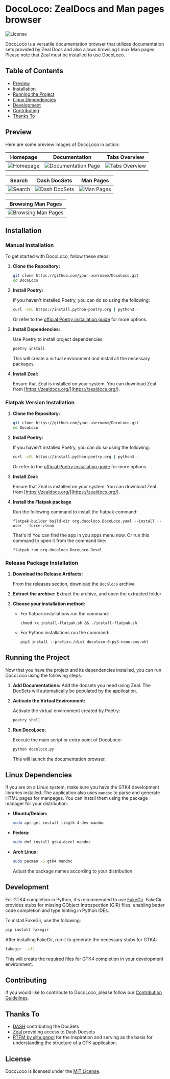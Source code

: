 # DocoLoco: ZealDocs and Man pages browser

![License](https://img.shields.io/badge/License-MIT-blue.svg)

DocoLoco is a versatile documentation browser that utilizes documentation sets provided by Zeal Docs and also allows browsing Linux Man pages. Please note that Zeal must be installed to use DocoLoco.

## Table of Contents

- [Preview](#preview)
- [Installation](#installation)
- [Running the Project](#running-the-project)
- [Linux Dependencies](#linux-dependencies)
- [Development](#development)
- [Contributing](#contributing)
- [Thanks To](#thanks-to)

## Preview

Here are some preview images of DocoLoco in action:

| Homepage                              | Documentation                                        | Tabs Overview                                   |
| ------------------------------------- | ---------------------------------------------------- | ----------------------------------------------- |
| ![Homepage](screenshots/homepage.png) | ![Documentation Page](screenshots/documentation.png) | ![Tabs Overview](screenshots/tabs-overview.png) |

| Search                            | Dash DocSets                               | Man Pages                               |
| --------------------------------- | ------------------------------------------ | --------------------------------------- |
| ![Search](screenshots/search.png) | ![Dash DocSets](screenshots/dash-docs.png) | ![Man Pages](screenshots/man-pages.png) |

| Browsing Man Pages               |
| -------------------------------- |
| ![Browsing Man Pages](screenshots/browsing-man-pages.png) |

## Installation

### Manual Installation

To get started with DocoLoco, follow these steps:

1. **Clone the Repository:**

   ```bash
   git clone https://github.com/your-username/DocoLoco.git
   cd DocoLoco
   ```

2. **Install Poetry:**

   If you haven't installed Poetry, you can do so using the following:

   ```bash
   curl -sSL https://install.python-poetry.org | python3 -
   ```

   Or refer to the [official Poetry installation guide](https://python-poetry.org/docs/#installation) for more options.

3. **Install Dependencies:**

   Use Poetry to install project dependencies:

   ```bash
   poetry install
   ```

   This will create a virtual environment and install all the necessary packages.

4. **Install Zeal:**

   Ensure that Zeal is installed on your system. You can download Zeal from [https://zealdocs.org/](https://zealdocs.org/).

### Flatpak Version Installation

1. **Clone the Repository:**

   ```bash
   git clone https://github.com/your-username/DocoLoco.git
   cd DocoLoco
   ```

2. **Install Poetry:**

   If you haven't installed Poetry, you can do so using the following:

   ```bash
   curl -sSL https://install.python-poetry.org | python3 -
   ```

   Or refer to the [official Poetry installation guide](https://python-poetry.org/docs/#installation) for more options.

3. **Install Zeal:**

   Ensure that Zeal is installed on your system. You can download Zeal from [https://zealdocs.org/](https://zealdocs.org/).


4. **Install the Flatpak package**

   Run the following command to install the flatpak command:
   ```
   flatpak-builder build-dir org.docoloco.DocoLoco.yaml --install --user --force-clean 
   ```
   That's it! You can find the app in you apps menu now. Or run this command to open it from the command line:
   ```
   flatpak run org.docoloco.DocoLoco.Devel
   ```

### Release Package Installation
1. **Download the Release Artifacts:**
   
   From the releases section, download the `docoloco` archive

2. **Extract the archive:**
   Extract the archive, and open the extracted folder

3. **Choose your installation method:**
   - For flatpak installations run the command:
      ```
      chmod +x install-flatpak.sh && ./install-flatpak.sh
      ```
   - For Python installations run the command:
      ```
      pip3 install --prefix=./dist docoloco-0-py3-none-any.whl
      ```

## Running the Project

Now that you have the project and its dependencies installed, you can run DocoLoco using the following steps:

1. **Add Documentations:**
   Add the docsets you need using Zeal. The DocSets will automatically be populated by the application.

2. **Activate the Virtual Environment:**

   Activate the virtual environment created by Poetry:

   ```bash
   poetry shell
   ```

3. **Run DocoLoco:**

   Execute the main script or entry point of DocoLoco:

   ```bash
   python docoloco.py
   ```

   This will launch the documentation browser.

## Linux Dependencies

If you are on a Linux system, make sure you have the GTK4 development libraries installed. The application also uses `mandoc` to parse and generate HTML pages for manpages. You can install them using the package manager for your distribution:

- **Ubuntu/Debian:**

  ```bash
  sudo apt-get install libgtk-4-dev mandoc
  ```

- **Fedora:**

  ```bash
  sudo dnf install gtk4-devel mandoc
  ```

- **Arch Linux:**

  ```bash
  sudo pacman -S gtk4 mandoc
  ```

  Adjust the package names according to your distribution.

## Development

For GTK4 completion in Python, it's recommended to use [FakeGir](https://github.com/fakegir/fakegir). FakeGir provides stubs for missing GObject Introspection (GIR) files, enabling better code completion and type hinting in Python IDEs.

To install FakeGir, use the following:

```bash
pip install fakegir
```

After installing FakeGir, run it to generate the necessary stubs for GTK4:

```bash
fakegir --all
```

This will create the required files for GTK4 completion in your development environment.

## Contributing

If you would like to contribute to DocoLoco, please follow our [Contribution Guidelines](CONTRIBUTING.md).

## Thanks To

- [DASH](https://kapeli.com/dash) contributing the DocSets
- [Zeal](https://github.com/zealdocs/zeal/) providing access to Dash Docsets
- [RTFM by @hugopol](https://github.com/hugopl/rtfm) for the inspiration and serving as the basis for understanding the structure of a GTK application.

## License

DocoLoco is licensed under the [MIT License](LICENSE).
